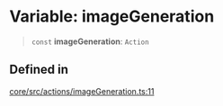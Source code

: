 # Variable: imageGeneration

> `const` **imageGeneration**: `Action`

## Defined in

[core/src/actions/imageGeneration.ts:11](https://github.com/ai16z/eliza/blob/f44765cf90f453d2ecf80e9a2e5e7bb6d1533f70/core/src/actions/imageGeneration.ts#L11)
